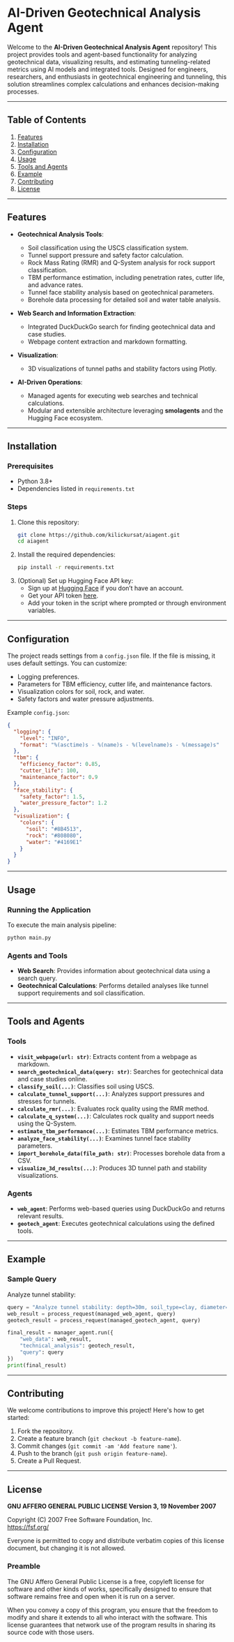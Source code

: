 # AI-Driven Geotechnical Analysis Agent

Welcome to the **AI-Driven Geotechnical Analysis Agent** repository! This project provides tools and agent-based functionality for analyzing geotechnical data, visualizing results, and estimating tunneling-related metrics using AI models and integrated tools. Designed for engineers, researchers, and enthusiasts in geotechnical engineering and tunneling, this solution streamlines complex calculations and enhances decision-making processes.

---

## Table of Contents

1. [Features](#features)
2. [Installation](#installation)
3. [Configuration](#configuration)
4. [Usage](#usage)
5. [Tools and Agents](#tools-and-agents)
6. [Example](#example)
7. [Contributing](#contributing)
8. [License](#license)

---

## Features

- **Geotechnical Analysis Tools**:
  - Soil classification using the USCS classification system.
  - Tunnel support pressure and safety factor calculation.
  - Rock Mass Rating (RMR) and Q-System analysis for rock support classification.
  - TBM performance estimation, including penetration rates, cutter life, and advance rates.
  - Tunnel face stability analysis based on geotechnical parameters.
  - Borehole data processing for detailed soil and water table analysis.

- **Web Search and Information Extraction**:
  - Integrated DuckDuckGo search for finding geotechnical data and case studies.
  - Webpage content extraction and markdown formatting.

- **Visualization**:
  - 3D visualizations of tunnel paths and stability factors using Plotly.

- **AI-Driven Operations**:
  - Managed agents for executing web searches and technical calculations.
  - Modular and extensible architecture leveraging **smolagents** and the Hugging Face ecosystem.

---

## Installation

### Prerequisites
- Python 3.8+
- Dependencies listed in `requirements.txt`

### Steps
1. Clone this repository:
    ```bash
    git clone https://github.com/kilickursat/aiagent.git
    cd aiagent
    ```
2. Install the required dependencies:
    ```bash
    pip install -r requirements.txt
    ```
3. (Optional) Set up Hugging Face API key:
    - Sign up at [Hugging Face](https://huggingface.co/) if you don’t have an account.
    - Get your API token [here](https://huggingface.co/settings/tokens).
    - Add your token in the script where prompted or through environment variables.

---

## Configuration

The project reads settings from a `config.json` file. If the file is missing, it uses default settings. You can customize:
- Logging preferences.
- Parameters for TBM efficiency, cutter life, and maintenance factors.
- Visualization colors for soil, rock, and water.
- Safety factors and water pressure adjustments.

Example `config.json`:
```json
{
  "logging": {
    "level": "INFO",
    "format": "%(asctime)s - %(name)s - %(levelname)s - %(message)s"
  },
  "tbm": {
    "efficiency_factor": 0.85,
    "cutter_life": 100,
    "maintenance_factor": 0.9
  },
  "face_stability": {
    "safety_factor": 1.5,
    "water_pressure_factor": 1.2
  },
  "visualization": {
    "colors": {
      "soil": "#8B4513",
      "rock": "#808080",
      "water": "#4169E1"
    }
  }
}
```

---

## Usage

### Running the Application
To execute the main analysis pipeline:
```bash
python main.py
```

### Agents and Tools
- **Web Search**: Provides information about geotechnical data using a search query.
- **Geotechnical Calculations**: Performs detailed analyses like tunnel support requirements and soil classification.

---

## Tools and Agents

### Tools
- **`visit_webpage(url: str)`**: Extracts content from a webpage as markdown.
- **`search_geotechnical_data(query: str)`**: Searches for geotechnical data and case studies online.
- **`classify_soil(...)`**: Classifies soil using USCS.
- **`calculate_tunnel_support(...)`**: Analyzes support pressures and stresses for tunnels.
- **`calculate_rmr(...)`**: Evaluates rock quality using the RMR method.
- **`calculate_q_system(...)`**: Calculates rock quality and support needs using the Q-System.
- **`estimate_tbm_performance(...)`**: Estimates TBM performance metrics.
- **`analyze_face_stability(...)`**: Examines tunnel face stability parameters.
- **`import_borehole_data(file_path: str)`**: Processes borehole data from a CSV.
- **`visualize_3d_results(...)`**: Produces 3D tunnel path and stability visualizations.

### Agents
- **`web_agent`**: Performs web-based queries using DuckDuckGo and returns relevant results.
- **`geotech_agent`**: Executes geotechnical calculations using the defined tools.

---

## Example

### Sample Query
Analyze tunnel stability:
```python
query = "Analyze tunnel stability: depth=30m, soil_type=clay, diameter=6m"
web_result = process_request(managed_web_agent, query)
geotech_result = process_request(managed_geotech_agent, query)

final_result = manager_agent.run({
    "web_data": web_result,
    "technical_analysis": geotech_result,
    "query": query
})
print(final_result)
```

---

## Contributing

We welcome contributions to improve this project! Here's how to get started:
1. Fork the repository.
2. Create a feature branch (`git checkout -b feature-name`).
3. Commit changes (`git commit -am 'Add feature name'`).
4. Push to the branch (`git push origin feature-name`).
5. Create a Pull Request.

---

## License

**GNU AFFERO GENERAL PUBLIC LICENSE Version 3, 19 November 2007**  

Copyright (C) 2007 Free Software Foundation, Inc.  
<https://fsf.org/>  

Everyone is permitted to copy and distribute verbatim copies of this license document, but changing it is not allowed.  

### Preamble  

The GNU Affero General Public License is a free, copyleft license for software and other kinds of works, specifically designed to ensure that software remains free and open when it is run on a server.  

When you convey a copy of this program, you ensure that the freedom to modify and share it extends to all who interact with the software. This license guarantees that network use of the program results in sharing its source code with those users.  
